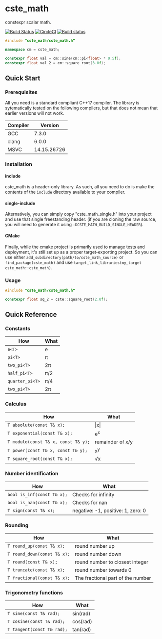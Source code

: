 # cste_math

constexpr scalar math.

[![Build Status](https://travis-ci.com/VecPP/cste_math.svg?branch=master)](https://travis-ci.com/VecPP/cste_math)
[![CircleCI](https://circleci.com/gh/VecPP/cste_math.svg?style=svg)](https://circleci.com/gh/VecPP/cste_math)
[![Build status](https://ci.appveyor.com/api/projects/status/hfidx2nn06jc480k/branch/master?svg=true)](https://ci.appveyor.com/project/FrancoisChabot/cste-math/branch/master)

```cpp
#include "cste_math/cste_math.h"

namespace cm = cste_math;

constexpr float val = cm::sine(cm::pi<float> * 0.5f);
constexpr float val_2 = cm::square_root(3.0f);
```

## Quick Start

### Prerequisites

All you need is a standard compliant C++17 compiler. The library is 
sytematically tested on the following compilers, but that does not mean that 
earlier versions will not work.

Compiler | Version
---------|--------
GCC      | 7.3.0
clang    | 6.0.0
MSVC     | 14.15.26726

### Installation

#### include
cste_math is a header-only library. As such, all you need to do is make the 
contents of the `include` directory available to your compiler.

#### single-include
Alternatively, you can simply copy "cste_math_single.h" into your project and use 
that single freestanding header. (if you are cloning the raw source, you will
need to generate it using `-DCSTE_MATH_BUILD_SINGLE_HEADER`).

#### CMake
Finally, while the cmake project is primarily used to manage tests and 
deployment, it's still set up as a proper target-exporting project. So you can 
use either `add_subdirectory(path/to/cste_math_source)` or `find_package(cste_math)` 
and use `target_link_libraries(my_target cste_math::cste_math)`.

### Usage

```cpp
#include "cste_math/cste_math.h"

constexpr float sq_2 = cste::square_root(2.0f);
```

## Quick Reference

### Constants

How                 | What
--------------------|--------------------
`e<T>`              | e
`pi<T>`             | π
`two_pi<T>`         | 2π
`half_pi<T>`        | π/2
`quarter_pi<T>`     | π/4
`two_pi<T>`         | 2π

### Calculus

How                                       | What
------------------------------------------|-------------------
`T absolute(const T& x);`                 | \|x\|
`T exponential(const T& x);`              | e<sup>x</sup>
`T modulo(const T& x, const T& y);`       | remainder of x/y
`T power(const T& x, const T& y);`        | x<sup>y</sup>
`T square_root(const T& x);`              | √x

### Number identification

How                                       | What
------------------------------------------|-------------------
`bool is_inf(const T& x);`                | Checks for infinity
`bool is_nan(const T& x);`                | Checks for nan
`T sign(const T& x);`                     | negative: -1, positive: 1, zero: 0

### Rounding

How                                       | What
------------------------------------------|-------------------
`T round_up(const T& x);`                 | round number up
`T round_down(const T& x);`               | round number down
`T round(const T& x);`                    | round number to closest integer
`T truncate(const T& x);`                 | round number towards 0
`T fractional(const T& x);`               | The fractional part of the number

### Trigonometry functions

How                                       | What
------------------------------------------|-------------------
`T sine(const T& rad);`                   | sin(rad)
`T cosine(const T& rad);`                 | cos(rad)
`T tangent(const T& rad);`                | tan(rad)
